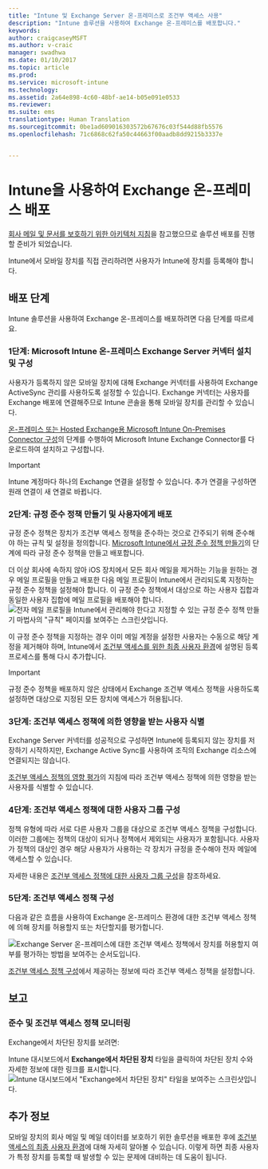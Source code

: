 ```yaml
---
title: "Intune 및 Exchange Server 온-프레미스로 조건부 액세스 사용"
description: "Intune 솔루션을 사용하여 Exchange 온-프레미스를 배포합니다."
keywords: 
author: craigcaseyMSFT
ms.author: v-craic
manager: swadhwa
ms.date: 01/10/2017
ms.topic: article
ms.prod: 
ms.service: microsoft-intune
ms.technology: 
ms.assetid: 2a64e898-4c60-48bf-ae14-b05e091e0533
ms.reviewer: 
ms.suite: ems
translationtype: Human Translation
ms.sourcegitcommit: 0be1ad609016303572b67676c03f544d88fb5576
ms.openlocfilehash: 71c6868c62fa50c44663f00aadb8dd9215b3337e


---
```


# <a name="deploy-exchange-on-premises-with-intune"></a>Intune을 사용하여 Exchange 온-프레미스 배포

[회사 메일 및 문서를 보호하기 위한 아키텍처 지침](architecture-guidance-for-protecting-company-email-and-documents.md)을 참고했으므로 솔루션 배포를 진행할 준비가 되었습니다.

Intune에서 모바일 장치를 직접 관리하려면 사용자가 Intune에 장치를 등록해야 합니다.

## <a name="deployment-steps"></a>배포 단계
Intune 솔루션을 사용하여 Exchange 온-프레미스를 배포하려면 다음 단계를 따르세요.

### <a name="step-1-install-and-configure-the-microsoft-intune-on-premises-exchange-server-connector"></a>1단계: Microsoft Intune 온-프레미스 Exchange Server 커넥터 설치 및 구성

사용자가 등록하지 않은 모바일 장치에 대해 Exchange 커넥터를 사용하여 Exchange ActiveSync 관리를 사용하도록 설정할 수 있습니다. Exchange 커넥터는 사용자를 Exchange 배포에 연결해주므로 Intune 콘솔을 통해 모바일 장치를 관리할 수 있습니다.

[온-프레미스 또는 Hosted Exchange용 Microsoft Intune On-Premises Connector 구성](/intune/deploy-use/intune-on-premises-exchange-connector)의 단계를 수행하여 Microsoft Intune Exchange Connector를 다운로드하여 설치하고 구성합니다.

> [!IMPORTANT]
> Intune 계정마다 하나의 Exchange 연결을 설정할 수 있습니다. 추가 연결을 구성하면 원래 연결이 새 연결로 바뀝니다.

### <a name="step-2-create-compliance-policies-and-deploy-to-users"></a>2단계: 규정 준수 정책 만들기 및 사용자에게 배포
규정 준수 정책은 장치가 조건부 액세스 정책을 준수하는 것으로 간주되기 위해 준수해야 하는 규칙 및 설정을 정의합니다. [Microsoft Intune에서 규정 준수 정책 만들기](/intune/deploy-use/create-a-device-compliance-policy-in-microsoft-intune)의 단계에 따라 규정 준수 정책을 만들고 배포합니다.

더 이상 회사에 속하지 않아 iOS 장치에서 모든 회사 메일을 제거하는 기능을 원하는 경우 메일 프로필을 만들고 배포한 다음 메일 프로필이 Intune에서 관리되도록 지정하는 규정 준수 정책을 설정해야 합니다. 이 규정 준수 정책에서 대상으로 하는 사용자 집합과 동일한 사용자 집합에 메일 프로필을 배포해야 합니다.
![전자 메일 프로필을 Intune에서 관리해야 한다고 지정할 수 있는 규정 준수 정책 만들기 마법사의 "규칙" 페이지를 보여주는 스크린샷입니다.](./media/ProtectEmail/Hybrid-Onprem-ExchSrvr-Wizard6.PNG)

이 규정 준수 정책을 지정하는 경우 이미 메일 계정을 설정한 사용자는 수동으로 해당 계정을 제거해야 하며, Intune에서 [조건부 액세스를 위한 최종 사용자 환경](end-user-experience-conditional-access.md)에 설명된 등록 프로세스를 통해 다시 추가합니다.

> [!IMPORTANT]
> 규정 준수 정책을 배포하지 않은 상태에서 Exchange 조건부 액세스 정책을 사용하도록 설정하면 대상으로 지정된 모든 장치에 액세스가 허용됩니다.

### <a name="step-3-identify-users-who-will-be-impacted-by-conditional-access-policy"></a>3단계: 조건부 액세스 정책에 의한 영향을 받는 사용자 식별
Exchange Server 커넥터를 성공적으로 구성하면 Intune에 등록되지 않는 장치를 저장하기 시작하지만, Exchange Active Sync를 사용하여 조직의 Exchange 리소스에 연결되지는 않습니다.  

[조건부 액세스 정책의 영향 평가](/intune/deploy-use/restrict-access-to-exchange-online-with-microsoft-intune#configure-conditional-access)의 지침에 따라 조건부 액세스 정책에 의한 영향을 받는 사용자를 식별할 수 있습니다.


### <a name="step-4-configure-user-groups-for-the-conditional-access-policy"></a>4단계: 조건부 액세스 정책에 대한 사용자 그룹 구성
정책 유형에 따라 서로 다른 사용자 그룹을 대상으로 조건부 액세스 정책을 구성합니다. 이러한 그룹에는 정책의 대상이 되거나 정책에서 제외되는 사용자가 포함됩니다. 사용자가 정책의 대상인 경우 해당 사용자가 사용하는 각 장치가 규정을 준수해야 전자 메일에 액세스할 수 있습니다.

자세한 내용은 [조건부 액세스 정책에 대한 사용자 그룹 구성](/intune/deploy-use/restrict-access-to-exchange-online-with-microsoft-intune#configure-conditional-access)을 참조하세요.

### <a name="step-5-configure-conditional-access-policy"></a>5단계: 조건부 액세스 정책 구성
다음과 같은 흐름을 사용하여 Exchange 온-프레미스 환경에 대한 조건부 액세스 정책에 의해 장치를 허용할지 또는 차단할지를 평가합니다.

![Exchange Server 온-프레미스에 대한 조건부 액세스 정책에서 장치를 허용할지 여부를 평가하는 방법을 보여주는 순서도입니다.](./media/ProtectEmail/conditional-access-8-2.png)

[조건부 액세스 정책 구성](/intune/deploy-use/restrict-access-to-exchange-online-with-microsoft-intune#configure-conditional-access)에서 제공하는 정보에 따라 조건부 액세스 정책을 설정합니다.

## <a name="reporting"></a>보고

### <a name="monitor-the-compliance-and-conditional-access-policies"></a>준수 및 조건부 액세스 정책 모니터링
Exchange에서 차단된 장치를 보려면:

Intune 대시보드에서 **Exchange에서 차단된 장치** 타일을 클릭하여 차단된 장치 수와 자세한 정보에 대한 링크를 표시합니다.
![Intune 대시보드에서 "Exchange에서 차단된 장치" 타일을 보여주는 스크린샷입니다.](./media/ProtectEmail/intune-sa-6blocked-devices.PNG)

## <a name="where-to-go-from-here"></a>추가 정보
모바일 장치의 회사 메일 및 메일 데이터를 보호하기 위한 솔루션을 배포한 후에 [조건부 액세스의 최종 사용자 환경](end-user-experience-conditional-access.md)에 대해 자세히 알아볼 수 있습니다. 이렇게 하면 최종 사용자가 특정 장치를 등록할 때 발생할 수 있는 문제에 대비하는 데 도움이 됩니다.



<!--HONumber=Jan17_HO2-->


